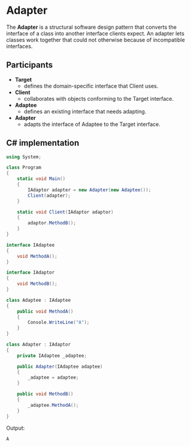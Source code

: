 # Adapter

The **Adapter** is a structural software design pattern that converts the interface of a class into another interface clients expect. An adapter lets classes work together that could not otherwise because of incompatible interfaces.

## Participants

* **Target**
  * defines the domain-specific interface that Client uses.
* **Client**
  * collaborates with objects conforming to the Target interface.
* **Adaptee**
  * defines an existing interface that needs adapting.
* **Adapter**
  * adapts the interface of Adaptee to the Target interface.

## C# implementation

```csharp
using System;

class Program
{
    static void Main()
    {
        IAdaptor adapter = new Adapter(new Adaptee());
        Client(adapter);
    }

    static void Client(IAdaptor adaptor)
    {
        adaptor.MethodB();
    }
}

interface IAdaptee
{
    void MethodA();
}

interface IAdaptor
{
    void MethodB();
}

class Adaptee : IAdaptee
{
    public void MethodA()
    {
        Console.WriteLine("A");
    }
}

class Adapter : IAdaptor
{
    private IAdaptee _adaptee;

    public Adapter(IAdaptee adaptee)
    {
        _adaptee = adaptee;
    }

    public void MethodB()
    {
        _adaptee.MethodA();
    }
}
```

Output:

```output
A
```
